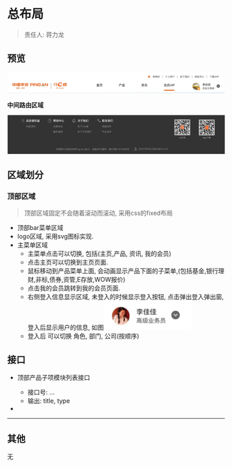 
# 总布局

> 责任人: 蒋力龙

## 预览
![头部](./doc/header.png)

**中间路由区域**

![底部](./doc/footer.png)

## 区域划分
### 顶部区域
>顶部区域固定不会随着滚动而滚动, 采用css的fixed布局

  - 顶部bar菜单区域
  - logo区域, 采用svg图标实现.
  - 主菜单区域
    - 主菜单点击可以切换, 包括(主页,产品, 资讯, 我的会员) 
    - 点击主页可以切换到主页页面. 
	- 鼠标移动到产品菜单上面, 会动画显示产品下面的子菜单,(包括基金,银行理财,非标,债券,资管,E存放,WOW报价)	
    - 点击我的会员跳转到我的会员页面. 
    - 右侧登入信息显示区域, 未登入的时候显示登入按钮, 点击弹出登入弹出窗,登入后显示用户的信息, 如图![](./doc/abc.png)
    - 登入后  可以切换  角色, 部门, 公司(按顺序)

## 接口
* 顶部产品子项模块列表接口 
  - 接口号: ...
  - 输出: 
    title, type  

* 


---
## 其他
无
